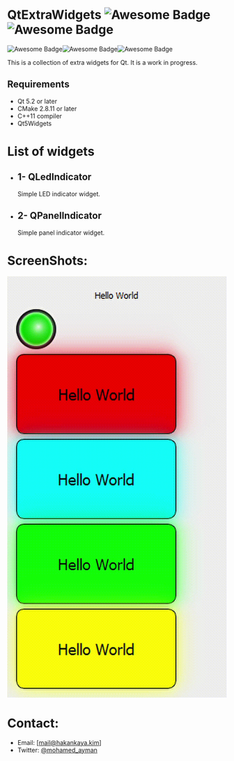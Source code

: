 # QtExtraWidgets  <img src="https://img.shields.io/badge/build test-passing-<COLOR>?style=flat&logo=appveyor" alt="Awesome Badge"/> <img src="https://img.shields.io/badge/C%2B%2B-00599C?style=flat&logo=appveyor&logo=c%2B%2B&logoColor=white" alt="Awesome Badge"/>

<img src="https://img.shields.io/badge/Windows-0078D6?style=for-the-badge&logo=windows&logoColor=white" alt="Awesome Badge"/><img src="https://img.shields.io/badge/Linux-FCC624?style=for-the-badge&logo=linux&logoColor=black" alt="Awesome Badge"/><img src="https://img.shields.io/badge/mac%20os-000000?style=for-the-badge&logo=apple&logoColor=white" alt="Awesome Badge"/>




This is a collection of extra widgets for Qt. It is a work in progress.

Requirements
------------
* Qt 5.2 or later
* CMake 2.8.11 or later
* C++11 compiler
* Qt5Widgets

# List of widgets
* ## 1- QLedIndicator
    Simple LED indicator widget. 

* ## 2- QPanelIndicator  
    Simple panel indicator widget.

# ScreenShots:
![](Images/screen.gif)


# Contact:
* Email: [mail@hakankaya.kim]
* Twitter: [@mohamed_ayman](https://twitter.com/haknkayaa)
